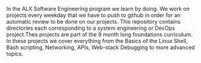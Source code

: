 In the ALX Software Engineering program we learn by doing.
We work on projects every weekday that we have to push to github in order for an automatic review to be done on our projects.
This repository contains directories each corresponding to a system engineering or DevOps project.Thes projects are part of the 9 month long foundations curriculum.
In these projects we cover everything from the Basics of the Linux Shell, Bash scripting, Networking, APIs, Web-stack Debugging to more advanced topics.
